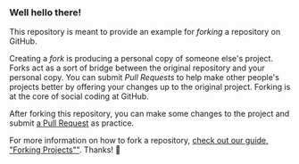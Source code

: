 ### Well hello there!

This repository is meant to provide an example for *forking* a repository on GitHub.

Creating a *fork* is producing a personal copy of someone else's project. Forks act as a sort of bridge between the original repository and your personal copy. You can submit *Pull Requests* to help make other people's projects better by offering your changes up to the original project. Forking is at the core of social coding at GitHub.

After forking this repository, you can make some changes to the project and submit [a Pull Request](https://github.com/octocat/Spoon-Knife/pulls) as practice.

For more information on how to fork a repository, [check out our guide, "Forking Projects""](http://guides.github.com/overviews/forking/). Thanks! :sparkling_heart:
